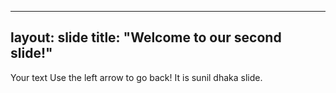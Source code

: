 
---
layout: slide
title: "Welcome to our second slide!"
---
Your text
Use the left arrow to go back!
It is sunil dhaka slide.
